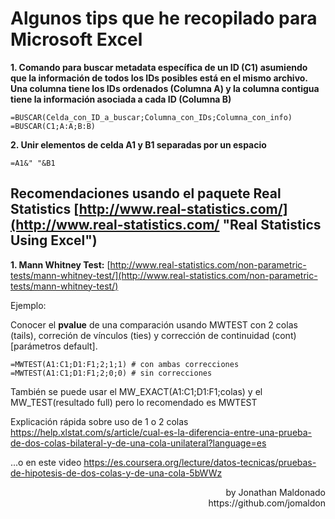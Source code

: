 # Algunos tips que he recopilado para Microsoft Excel #

**1. Comando para buscar metadata específica de un ID (C1) asumiendo que la información de todos los IDs posibles está en el mismo archivo. Una columna tiene los IDs ordenados (Columna A) y la columna contigua tiene la información asociada a cada ID (Columna B)**

    =BUSCAR(Celda_con_ID_a_buscar;Columna_con_IDs;Columna_con_info)
	=BUSCAR(C1;A:A;B:B)

**2. Unir elementos de celda A1 y B1 separadas por un espacio**

    =A1&" "&B1

## Recomendaciones usando el paquete Real Statistics [http://www.real-statistics.com/](http://www.real-statistics.com/ "Real Statistics Using Excel") ##

**1. Mann Whitney Test:**
[http://www.real-statistics.com/non-parametric-tests/mann-whitney-test/](http://www.real-statistics.com/non-parametric-tests/mann-whitney-test/)

Ejemplo:

 Conocer el **pvalue** de una comparación usando MWTEST con 2 colas (tails), correción de vínculos (ties) y corrección de continuidad (cont) [parámetros default].

    =MWTEST(A1:C1;D1:F1;2;1;1) # con ambas correcciones
    =MWTEST(A1:C1;D1:F1;2;0;0) # sin correcciones

También se puede usar el MW\_EXACT(A1:C1;D1:F1;colas) y el MW\_TEST(resultado full) pero lo recomendado es MWTEST

Explicación rápida sobre uso de 1 o 2 colas
https://help.xlstat.com/s/article/cual-es-la-diferencia-entre-una-prueba-de-dos-colas-bilateral-y-de-una-cola-unilateral?language=es

...o en este video
https://es.coursera.org/lecture/datos-tecnicas/pruebas-de-hipotesis-de-dos-colas-y-de-una-cola-5bWWz


<p align="right">by Jonathan Maldonado<br>
https://github.com/jomaldon
</p>
